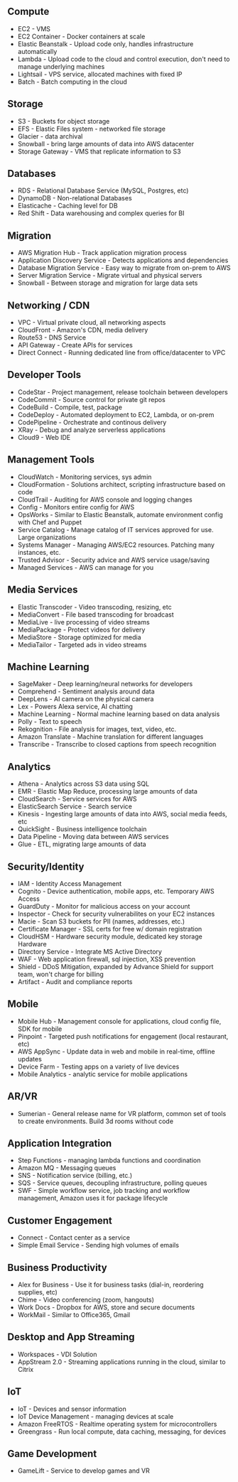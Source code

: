 ## Compute
* EC2 - VMS
* EC2 Container - Docker containers at scale
* Elastic Beanstalk - Upload code only, handles infrastructure automatically
* Lambda - Upload code to the cloud and control execution, don't need to manage underlying machines
* Lightsail - VPS service, allocated machines with fixed IP
* Batch - Batch computing in the cloud

## Storage ##
* S3 - Buckets for object storage
* EFS - Elastic Files system - networked file storage
* Glacier - data archival
* Snowball - bring large amounts of data into AWS datacenter
* Storage Gateway - VMS that replicate information to S3

## Databases ##
* RDS - Relational Database Service (MySQL, Postgres, etc)
* DynamoDB - Non-relational Databases
* Elasticache - Caching level for DB 
* Red Shift - Data warehousing and complex queries for BI

## Migration ##
* AWS Migration Hub - Track application migration process
* Application Discovery Service - Detects applications and dependencies
* Database Migration Service - Easy way to migrate from on-prem to AWS
* Server Migration Service - Migrate virtual and physical servers
* Snowball - Between storage and migration for large data sets

## Networking / CDN ##
* VPC - Virtual private cloud, all networking aspects
* CloudFront - Amazon's CDN, media delivery
* Route53 - DNS Service
* API Gateway - Create APIs for services
* Direct Connect - Running dedicated line from office/datacenter to VPC

## Developer Tools ##
* CodeStar - Project management, release toolchain between developers
* CodeCommit - Source control for private git repos
* CodeBuild - Compile, test, package
* CodeDeploy - Automated deployment to EC2, Lambda, or on-prem
* CodePipeline - Orchestrate and continous delivery
* XRay - Debug and analyze serverless applications
* Cloud9 - Web IDE

## Management Tools ##
* CloudWatch - Monitoring services, sys admin
* CloudFormation - Solutions architect, scripting infrastructure based on code
* CloudTrail - Auditing for AWS console and logging changes
* Config - Monitors entire config for AWS
* OpsWorks - Similar to Elastic Beanstalk, automate environment config with Chef and Puppet
* Service Catalog - Manage catalog of IT services approved for use.  Large organizations
* Systems Manager - Managing AWS/EC2 resources.  Patching many instances, etc.
* Trusted Advisor - Security advice and AWS service usage/saving
* Managed Services - AWS can manage for you

## Media Services ##
* Elastic Transcoder - Video transcoding, resizing, etc
* MediaConvert - File based transcoding for broadcast
* MediaLive - live processing of video streams
* MediaPackage -  Protect videos for delivery
* MediaStore - Storage optimized for media
* MediaTailor - Targeted ads in video streams

## Machine Learning ##
* SageMaker - Deep learning/neural networks for developers
* Comprehend - Sentiment analysis around data
* DeepLens - AI camera on the physical camera
* Lex - Powers Alexa service, AI chatting
* Machine Learning - Normal machine learning based on data analysis
* Polly - Text to speech
* Rekognition - File analysis for images, text, video, etc.
* Amazon Translate - Machine translation for different languages
* Transcribe - Transcribe to closed captions from speech recognition

## Analytics ##
* Athena - Analytics across S3 data using SQL
* EMR - Elastic Map Reduce, processing large amounts of data
* CloudSearch - Service services for AWS
* ElasticSearch Service - Search service
* Kinesis - Ingesting large amounts of data into AWS, social media feeds, etc
* QuickSight - Business intelligence toolchain
* Data Pipeline - Moving data between AWS services
* Glue - ETL, migrating large amounts of data

## Security/Identity ##
* IAM - Identity Access Management
* Cognito - Device authentication, mobile apps, etc.  Temporary AWS Access
* GuardDuty - Monitor for malicious access on your account
* Inspector - Check for security vulnerabilites on your EC2 instances
* Macie - Scan S3 buckets for PII (names, addresses, etc.)
* Certificate Manager - SSL certs for free w/ domain registration
* CloudHSM - Hardware security module, dedicated key storage Hardware
* Directory Service - Integrate MS Active Directory
* WAF - Web application firewall, sql injection, XSS prevention
* Shield - DDoS Mitigation, expanded by Advance Shield for support team, won't charge for billing
* Artifact - Audit and compliance reports

## Mobile ##
* Mobile Hub - Management console for applications, cloud config file, SDK for mobile
* Pinpoint - Targeted push notifications for engagement (local restaurant, etc)
* AWS AppSync - Update data in web and mobile in real-time, offline updates
* Device Farm - Testing apps on a variety of live devices
* Mobile Analytics - analytic service for mobile applications

## AR/VR ##
* Sumerian - General release name for VR platform, common set of tools to create environments.  Build 3d rooms without code

## Application Integration ##
* Step Functions - managing lambda functions and coordination
* Amazon MQ - Messaging queues
* SNS - Notification service (billing, etc.)
* SQS - Service queues, decoupling infrastructure, polling queues
* SWF - Simple workflow service, job tracking and workflow management, Amazon uses it for package lifecycle

## Customer Engagement ##
* Connect - Contact center as a service
* Simple Email Service - Sending high volumes of emails

## Business Productivity ##
* Alex for Business - Use it for business tasks (dial-in, reordering supplies, etc)
* Chime - Video conferencing (zoom, hangouts)
* Work Docs - Dropbox for AWS, store and secure documents
* WorkMail - Similar to Office365, Gmail

## Desktop and App Streaming ##
* Workspaces - VDI Solution
* AppStream 2.0 - Streaming applications running in the cloud, similar to Citrix

## IoT ##
* IoT - Devices and sensor information
* IoT Device Management - managing devices at scale
* Amazon FreeRTOS - Realtime operating system for microcontrollers
* Greengrass - Run local compute, data caching, messaging, for devices

## Game Development ##
* GameLift - Service to develop games and VR






